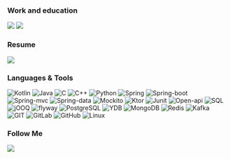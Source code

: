 
  
  
### Work and education 
[![](https://img.shields.io/badge/Yandex.Fintech-D14836?color=2CA5E0&style=for-the-badge&logo=Yandex.Fintech&logoColor=white&&s=250)](https://bank.yandex.ru)
[![](https://img.shields.io/badge/ITMO-D14836?color=2CA5E0&style=for-the-badge&logo=ITMO&logoColor=white&&s=250)](https://abit.itmo.ru/program/bachelor/system_software)  

### Resume 
[![](https://img.shields.io/badge/resume-D14836?color=2CA5E0&style=for-the-badge&logo=resume&logoColor=white&&s=250)](https://bit.ly/3z94efF)
  
### Languages & Tools
![Kotlin](https://img.shields.io/badge/Kotlin-000?style=for-the-badge&logo=Kotlin&logoColor=violet)
![Java](https://img.shields.io/badge/Java-000?style=for-the-badge&logo=Java&logoColor)
![C](https://img.shields.io/badge/C-000?style=for-the-badge&logo=C&logoColor=blue)
![C++](https://img.shields.io/badge/C++-000?style=for-the-badge&logo=C++&logoColor=blue)
![Python](https://img.shields.io/badge/Python-000?style=for-the-badge&logo=PythonlogoColor=blue)
![Spring](https://img.shields.io/badge/Spring-000?style=for-the-badge&logo=Spring&logoColor=green)
![Spring-boot](https://img.shields.io/badge/Spring-boot-000?style=for-the-badge&logo=Spring-Boot&logoColor=green)
![Spring-mvc](https://img.shields.io/badge/Spring-mvc-000?style=for-the-badge&logo=Spring-mvc&logoColor=green)
![Spring-data](https://img.shields.io/badge/Spring-data-000?style=for-the-badge&logo=Spring-data&logoColor=green)
![Mockito](https://img.shields.io/badge/Mockito-000?style=for-the-badge&logo=Mockito&logoColor=green)
![Ktor](https://img.shields.io/badge/Ktor-000?style=for-the-badge&logo=Ktor&logoColor=green)
 ![Junit](https://img.shields.io/badge/Ktor-000?style=for-the-badge&logo=Ktor&logoColor=green)
![Open-api](https://img.shields.io/badge/Junit-000?style=for-the-badge&logo=Junit&logoColor=green)
![SQL](https://img.shields.io/badge/SQL-000?style=for-the-badge&logo=SQL&logoColor=)
![jOOQ](https://img.shields.io/badge/jOOQ-000?style=for-the-badge&logo=jOOQ&logoColor=violet)
![flyway](https://img.shields.io/badge/flyway-000?style=for-the-badge&logo=flyway&logoColor=)
![PostgreSQL](https://img.shields.io/badge/PostgreSQL-000?style=for-the-badge&logo=PostgreSQL&logoColor=purpl)
![YDB](https://img.shields.io/badge/YDB-000?style=for-the-badge&logo=YDB&logoColor=yellow)
![MongoDB](https://img.shields.io/badge/MongoDB-000?style=for-the-badge&logo=MongoDB&logoColor=1)
![Redis](https://img.shields.io/badge/Redis-000?style=for-the-badge&logo=Redis&logoColor=1)
![Kafka](https://img.shields.io/badge/Kafka-000?style=for-the-badge&logo=Kafka&logoColor=1)
![GIT](https://img.shields.io/badge/GIT-000?style=for-the-badge&logo=GIT)
![GitLab](https://img.shields.io/badge/GitLab-000?style=for-the-badge&logo=GitLab&logoColor=)
![GitHub](https://img.shields.io/badge/GitHub-000?style=for-the-badge&logo=GitHub&logoColor=fff)
![Linux](https://img.shields.io/badge/Linux-000?style=for-the-badge&logo=Linux)

### Follow Me
[![](https://img.shields.io/badge/telegram-D14836?color=2CA5E0&style=for-the-badge&logo=telegram&logoColor=white&&s=250)](https://t.me/IarslanT)

